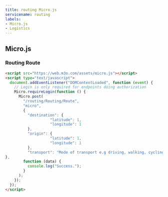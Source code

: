 ```yaml
---
title: routing Micro.js
servicename: routing
labels: 
- Micro.js
- Logistics
---
```


## Micro.js


### Routing Route
<!-- We use the request body description here as endpoint descriptions are not
being lifted correctly from the proto by the openapi spec generator -->

```html
<script src="https://web.m3o.com/assets/micro.js"></script>
<script type="text/javascript">
  document.addEventListener("DOMContentLoaded", function (event) {
    // Login is only required for endpoints doing authorization
    Micro.requireLogin(function () {
      Micro.post(
        "/routing/Routing/Route",
        "micro",
        {
          "destination": {
                    "latitude": 1,
                    "longitude": 1
          },
          "origin": {
                    "latitude": 1,
                    "longitude": 1
          },
          "transport": "Mode of transport e.g driving, walking, cycling"
},
        function (data) {
          console.log("Success.");
        }
      );
    });
  });
</script>
```


